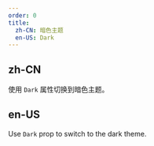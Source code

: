 ```yaml
---
order: 0
title:
  zh-CN: 暗色主题
  en-US: Dark
---
```


## zh-CN

使用 `Dark` 属性切换到暗色主题。

## en-US

Use `Dark` prop to switch to the dark theme.
